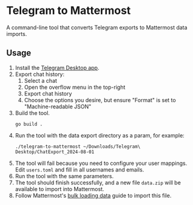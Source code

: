 # Telegram to Mattermost

A command-line tool that converts Telegram exports to Mattermost data imports.

## Usage

1. Install the [Telegram Desktop app](https://desktop.telegram.org).
2. Export chat history:
   1. Select a chat
   2. Open the overflow menu in the top-right
   3. Export chat history
   4. Choose the options you desire, but ensure "Format" is set to "Machine-readable JSON"
3. Build the tool.
   ```shell
   go build .
   ```
4. Run the tool with the data export directory as a param, for example:
   ```shell
   ./telegram-to-mattermost ~/Downloads/Telegram\ Desktop/ChatExport_2024-08-01
   ```
5. The tool will fail because you need to configure your user mappings. Edit `users.toml` and fill in all usernames and emails.
6. Run the tool with the same parameters.
7. The tool should finish successfully, and a new file `data.zip` will be available to import into Mattermost.
8. Follow Mattermost's [bulk loading data](https://docs.mattermost.com/onboard/bulk-loading-data.html#bulk-load-data) guide to import this file.
